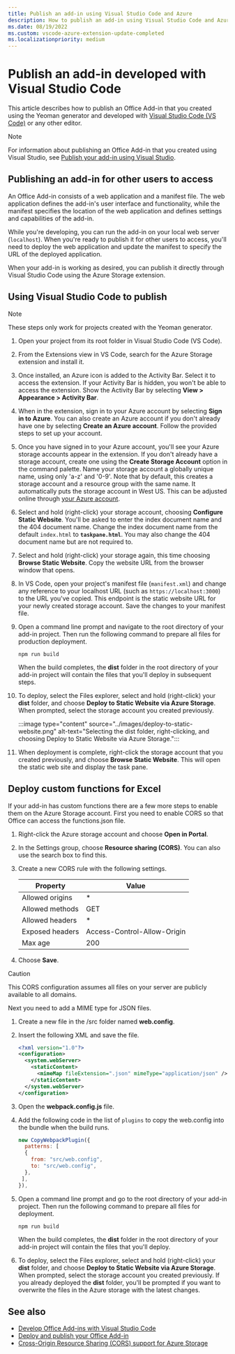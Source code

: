 ```yaml
---
title: Publish an add-in using Visual Studio Code and Azure
description: How to publish an add-in using Visual Studio Code and Azure Active Directory
ms.date: 08/19/2022
ms.custom: vscode-azure-extension-update-completed
ms.localizationpriority: medium
---
```


# Publish an add-in developed with Visual Studio Code

This article describes how to publish an Office Add-in that you created using the Yeoman generator and developed with [Visual Studio Code (VS Code)](https://code.visualstudio.com) or any other editor.

> [!NOTE]
> For information about publishing an Office Add-in that you created using Visual Studio, see [Publish your add-in using Visual Studio](package-your-add-in-using-visual-studio.md).

## Publishing an add-in for other users to access

An Office Add-in consists of a web application and a manifest file. The web application defines the add-in's user interface and functionality, while the manifest specifies the location of the web application and defines settings and capabilities of the add-in.

While you're developing, you can run the add-in on your local web server (`localhost`). When you're ready to publish it for other users to access, you'll need to deploy the web application and update the manifest to specify the URL of the deployed application.

When your add-in is working as desired, you can publish it directly through Visual Studio Code using the Azure Storage extension.

## Using Visual Studio Code to publish

>[!NOTE]
> These steps only work for projects created with the Yeoman generator.

1. Open your project from its root folder in Visual Studio Code (VS Code).
2. From the Extensions view in VS Code, search for the Azure Storage extension and install it.
3. Once installed, an Azure icon is added to the Activity Bar. Select it to access the extension. If your Activity Bar is hidden, you won't be able to access the extension. Show the Activity Bar by selecting **View > Appearance > Activity Bar**.
4. When in the extension, sign in to your Azure account by selecting **Sign in to Azure**. You can also create an Azure account if you don't already have one by selecting **Create an Azure account**. Follow the provided steps to set up your account.
5. Once you have signed in to your Azure account, you'll see your Azure storage accounts appear in the extension. If you don't already have a storage account, create one using the **Create Storage Account** option in the command palette. Name your storage account a globally unique name, using only 'a-z' and '0-9'. Note that by default, this creates a storage account and a resource group with the same name. It automatically puts the storage account in West US. This can be adjusted online through [your Azure account](https://portal.azure.com/).
6. Select and hold (right-click) your storage account, choosing **Configure Static Website**. You'll be asked to enter the index document name and the 404 document name. Change the index document name from the default `index.html` to **`taskpane.html`**. You may also change the 404 document name but are not required to.
7. Select and hold (right-click) your storage again, this time choosing **Browse Static Website**. Copy the website URL from the browser window that opens.
8. In VS Code, open your project's manifest file (`manifest.xml`) and change any reference to your localhost URL (such as `https://localhost:3000`) to the URL you've copied. This endpoint is the static website URL for your newly created storage account. Save the changes to your manifest file.
9. Open a command line prompt and navigate to the root directory of your add-in project. Then run the following command to prepare all files for production deployment.

    ```command&nbsp;line
    npm run build
    ```

    When the build completes, the **dist** folder in the root directory of your add-in project will contain the files that you'll deploy in subsequent steps.

10. To deploy, select the Files explorer, select and hold (right-click) your **dist** folder, and choose **Deploy to Static Website via Azure Storage**. When prompted, select the storage account you created previously.

    :::image type="content" source="../images/deploy-to-static-website.png" alt-text="Selecting the dist folder, right-clicking, and choosing Deploy to Static Website via Azure Storage.":::

11. When deployment is complete, right-click the storage account that you created previously, and choose **Browse Static Website**. This will open the static web site and display the task pane.

## Deploy custom functions for Excel

If your add-in has custom functions there are a few more steps to enable them on the Azure Storage account. First you need to enable CORS so that Office can access the functions.json file.

1. Right-click the Azure storage account and choose **Open in Portal**.
1. In the Settings group, choose **Resource sharing (CORS)**. You can also use the search box to find this.
1. Create a new CORS rule with the following settings.

    |Property        |Value                        |
    |----------------|-----------------------------|
    |Allowed origins | \*                          |
    |Allowed methods | GET                         |
    |Allowed headers | \*                          |
    |Exposed headers | Access-Control-Allow-Origin |
    |Max age         | 200                         |

1. Choose **Save**.

> [!CAUTION]
> This CORS configuration assumes all files on your server are publicly available to all domains.  

Next you need to add a MIME type for JSON files.

1. Create a new file in the /src folder named **web.config**.
1. Insert the following XML and save the file.

    ```xml
    <?xml version="1.0"?>
    <configuration>
      <system.webServer>
        <staticContent>
          <mimeMap fileExtension=".json" mimeType="application/json" />
        </staticContent>
      </system.webServer>
    </configuration> 
    ```

1. Open the **webpack.config.js** file.
1. Add the following code in the list of `plugins` to copy the web.config into the bundle when the build runs.

    ```javascript
    new CopyWebpackPlugin({
      patterns: [
      {
        from: "src/web.config",
        to: "src/web.config",
      },
     ],
    }),
    ```

1. Open a command line prompt and go to the root directory of your add-in project. Then run the following command to prepare all files for deployment.

    ```command&nbsp;line
    npm run build
    ```

    When the build completes, the **dist** folder in the root directory of your add-in project will contain the files that you'll deploy.

1. To deploy, select the Files explorer, select and hold (right-click) your **dist** folder, and choose **Deploy to Static Website via Azure Storage**. When prompted, select the storage account you created previously. If you already deployed the **dist** folder, you'll be prompted if you want to overwrite the files in the Azure storage with the latest changes.

## See also

- [Develop Office Add-ins with Visual Studio Code](../develop/develop-add-ins-vscode.md)
- [Deploy and publish your Office Add-in](../publish/publish.md)
- [Cross-Origin Resource Sharing (CORS) support for Azure Storage](/rest/api/storageservices/cross-origin-resource-sharing--cors--support-for-the-azure-storage-services)
